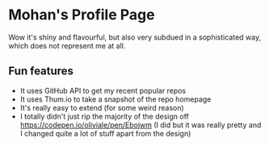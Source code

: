 # Mohan's Profile Page

Wow it's shiny and flavourful, but also very subdued in a sophisticated way, which does not represent me at all.

## Fun features

- It uses GitHub API to get my recent popular repos
- It uses Thum.io to take a snapshot of the repo homepage
- It's really easy to extend (for some weird reason)
- I totally didn't just rip the majority of the design off https://codepen.io/oliviale/pen/Ebojwm (I did but it was really pretty and I changed quite a lot of stuff apart from the design)
